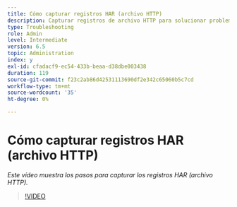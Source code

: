 ```yaml
---
title: Cómo capturar registros HAR (archivo HTTP)
description: Capturar registros de archivo HTTP para solucionar problemas relacionados con la red
type: Troubleshooting
role: Admin
level: Intermediate
version: 6.5
topic: Administration
index: y
exl-id: cfadacf9-ec54-433b-beaa-d38dbe003438
duration: 119
source-git-commit: f23c2ab86d42531113690df2e342c65060b5c7cd
workflow-type: tm+mt
source-wordcount: '35'
ht-degree: 0%

---
```


# Cómo capturar registros HAR (archivo HTTP)

*Este vídeo muestra los pasos para capturar los registros HAR (archivo HTTP).*

>[!VIDEO](https://video.tv.adobe.com/v/335488?quality=12&learn=on)
